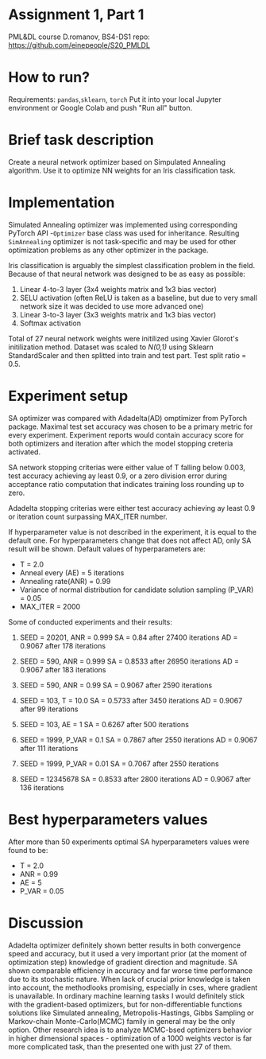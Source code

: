 # Assignment 1, Part 1

PML&DL course
D.romanov, BS4-DS1
repo: https://github.com/einepeople/S20_PMLDL

# How to run?

Requirements: `pandas`,`sklearn`, `torch`
Put it into your local Jupyter environment or Google Colab and push "Run all" button.

# Brief task description

Create a neural network optimizer based on Simpulated Annealing algorithm.
Use it to optimize NN weights for an Iris classification task.

# Implementation

Simulated Annealing optimizer was implemented using corresponding PyTorch API -`Optimizer` base class was used for inheritance. 
Resulting `SimAnnealing` optimizer is not task-specific and may be used for other optimization problems as any other optimizer in the package.

Iris classification is arguably the simplest classification problem in the field. Because of that neural network was designed to be as easy as possible:

1. Linear 4-to-3 layer (3x4 weights matrix and 1x3 bias vector)
2. SELU activation (often ReLU is taken as a baseline, but due to very small network size it was decided to use more advanced one)
3. Linear 3-to-3 layer (3x3 weights matrix and 1x3 bias vector)
4. Softmax activation

Total of 27 neural network weights were initilized using Xavier Glorot's initilization method.
Dataset was scaled to *N(0,1)* using Sklearn StandardScaler and then splitted into train and test part. Test split ratio = 0.5.

# Experiment setup

SA optimizer was compared with Adadelta(AD) omptimizer from PyTorch package. Maximal test set accuracy was chosen to be a primary metric for every experiment. Experiment reports would contain accuracy score for both optimizers and iteration after which the model stopping creteria activated.

SA network stopping criterias were either value of T falling below 0.003, test accuracy achieving ay least 0.9, or a zero division error during acceptance ratio computation that indicates training loss rounding up to zero.

Adadelta stopping criterias were either test accuracy achieving ay least 0.9 or iteration count surpassing MAX_ITER number.

If hyperparameter value is not described in the experiment, it is equal to the default one. For hyperparameters change that does not affect AD, only SA result will be shown.
Default values of hyperparameters are:
* T = 2.0
* Anneal every (AE) = 5 iterations
* Annealing rate(ANR) = 0.99
* Variance of normal distribution for candidate solution sampling (P_VAR) = 0.05
* MAX_ITER = 2000



Some of conducted experiments and their results:

1. SEED = 20201, ANR = 0.999
    SA = 0.84 after 27400 iterations
    AD = 0.9067 after 178 iterations

2. SEED = 590, ANR = 0.999
    SA = 0.8533 after 26950 iterations
    AD = 0.9067 after 183 iterations

3. SEED = 590, ANR = 0.99
    SA = 0.9067 after 2590 iterations

4. SEED = 103, T = 10.0
    SA = 0.5733 after 3450 iterations
    AD = 0.9067 after 99 iterations

5. SEED = 103, AE = 1
    SA = 0.6267 after 500 iterations
    
6. SEED = 1999, P_VAR = 0.1
    SA = 0.7867 after 2550 iterations
    AD = 0.9067 after 111 iterations

7. SEED = 1999, P_VAR = 0.01
    SA = 0.7067 after 2550 iterations
    
8. SEED = 12345678
    SA = 0.8533 after 2800 iterations
    AD = 0.9067 after 136 iterations
    
# Best hyperparameters values

After more than 50 experiments optimal SA hyperparameters values were found to be:
* T = 2.0
* ANR = 0.99
* AE = 5
* P_VAR = 0.05

# Discussion

Adadelta optimizer definitely shown better results in both convergence speed and accuracy, but it used a very important prior (at the moment of optimization step) knowledge of gradient direction and magnitude.
SA shown comparable efficiency in accuracy and far worse time performance due to its stochastic nature. When lack of crucial prior knowledge is taken into account, the methodlooks promising, especially in cses, where gradient is unavailable.
In ordinary machine learning tasks I would definitely stick with the gradient-based optimizers, but for non-differentiable functions solutions like Simulated annealing, Metropolis-Hastings, Gibbs Sampling or Markov-chain Monte-Carlo(MCMC) family in general may be the only option.
Other research idea is to analyze MCMC-bsed optimizers behavior in higher dimensional spaces - optimization of a 1000 weights vector is far more complicated task, than the presented one with just 27 of them.
